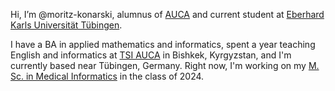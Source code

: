 Hi, I’m @moritz-konarski, alumnus of [AUCA](https://auca.kg) and current student at [Eberhard Karls Universität Tübingen](https://uni-tuebingen.de/).

I have a BA in applied mathematics and informatics, spent a year teaching English and informatics at [TSI AUCA](https://tsiauca.kg/en/) in Bishkek, Kyrgyzstan, and I'm currently based near Tübingen, Germany. Right now, I'm working on my [M. Sc. in Medical Informatics](https://uni-tuebingen.de/de/111851) in the class of 2024.
